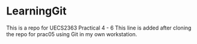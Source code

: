 # LearningGit
This is a repo for UECS2363 Practical 4 - 6
This line is added after cloning the repo for prac05 
using Git in my own workstation.
